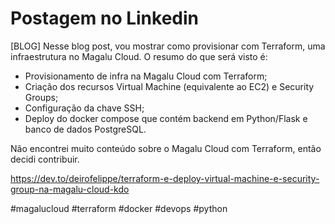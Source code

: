 # Postagem no Linkedin

[BLOG] Nesse blog post, vou mostrar como provisionar com Terraform, uma infraestrutura no Magalu Cloud. O resumo do que será visto é:

- Provisionamento de infra na Magalu Cloud com Terraform;
- Criação dos recursos Virtual Machine (equivalente ao EC2) e Security Groups;
- Configuração da chave SSH;
- Deploy do docker compose que contém backend em Python/Flask e banco de dados PostgreSQL.

Não encontrei muito conteúdo sobre o Magalu Cloud com Terraform, então decidi contribuir.

https://dev.to/deirofelippe/terraform-e-deploy-virtual-machine-e-security-group-na-magalu-cloud-kdo

#magalucloud #terraform #docker #devops #python
